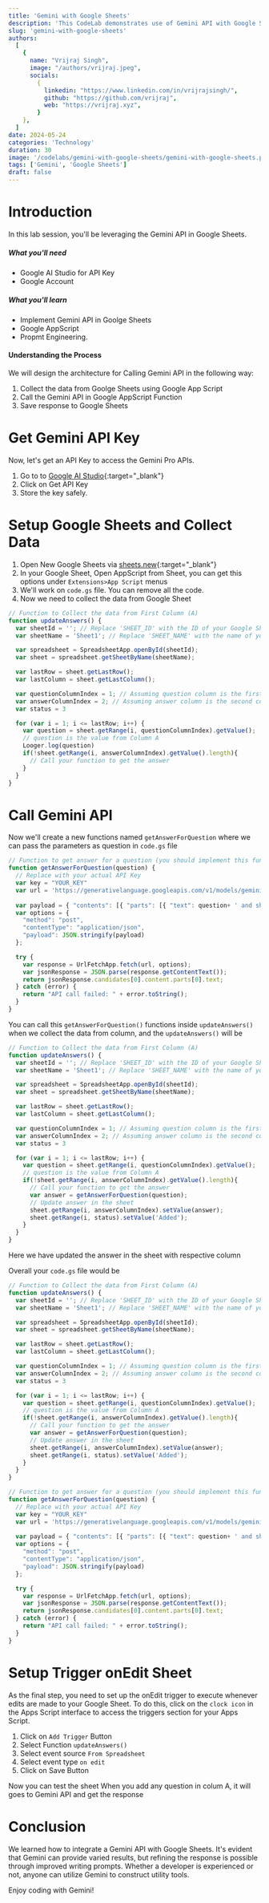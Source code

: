 ```yaml
---
title: 'Gemini with Google Sheets'
description: 'This CodeLab demonstrates use of Gemini API with Google Sheets'
slug: 'gemini-with-google-sheets'
authors:
  [
    {
      name: "Vrijraj Singh",
      image: "/authors/vrijraj.jpeg",
      socials:
        {
          linkedin: "https://www.linkedin.com/in/vrijrajsingh/",
          github: "https://github.com/vrijraj",
          web: "https://vrijraj.xyz",
        }
    },
  ]
date: 2024-05-24
categories: 'Technology'
duration: 30
image: '/codelabs/gemini-with-google-sheets/gemini-with-google-sheets.png'
tags: ['Gemini', 'Google Sheets']
draft: false
---
```


# Introduction 
In this lab session, you'll be leveraging the Gemini API in Google Sheets.

##### What you'll need
- Google AI Studio for API Key
- Google Account

##### What you'll learn
- Implement Gemini API in Goolge Sheets
- Google AppScript
- Propmt Engineering.

#### Understanding the Process
We will design the architecture for Calling Gemini API in the following way:
1. Collect the data from Goolge Sheets using Google App Script
1. Call the Gemini API in Google AppScript Function
1. Save response to Google Sheets

# Get Gemini API Key

Now, let's get an API Key to access the Gemini Pro APIs.

1. Go to to [Google AI Studio](https://aistudio.google.com/app/apikey){:target="_blank"}
1. Click on Get API Key
1. Store the key safely.

# Setup Google Sheets and Collect Data

1. Open New Google Sheets via [sheets.new](https://sheets.new){:target="_blank"}
1. In your Google Sheet, Open AppScript from Sheet, you can get this options under `Extensions>App Script` menus
1. We'll work on `code.gs` file. You can remove all the code.
1. Now we need to collect the data from Google Sheet

```js
// Function to Collect the data from First Column (A)
function updateAnswers() {
  var sheetId = ''; // Replace 'SHEET_ID' with the ID of your Google Sheet
  var sheetName = 'Sheet1'; // Replace 'SHEET_NAME' with the name of your sheet

  var spreadsheet = SpreadsheetApp.openById(sheetId);
  var sheet = spreadsheet.getSheetByName(sheetName);

  var lastRow = sheet.getLastRow();
  var lastColumn = sheet.getLastColumn();

  var questionColumnIndex = 1; // Assuming question column is the first column (A)
  var answerColumnIndex = 2; // Assuming answer column is the second column (B)
  var status = 3

  for (var i = 1; i <= lastRow; i++) {
    var question = sheet.getRange(i, questionColumnIndex).getValue();
    // question is the value from Column A
    Looger.log(question)
    if(!sheet.getRange(i, answerColumnIndex).getValue().length){
      // Call your function to get the answer
    }
  }
}
```

# Call Gemini API

Now we'll create a new functions named `getAnswerForQuestion` where we can pass the parameters as question in `code.gs` file

```js
// Function to get answer for a question (you should implement this function)
function getAnswerForQuestion(question) {
  // Replace with your actual API Key
  var key = "YOUR_KEY"
  var url = 'https://generativelanguage.googleapis.com/v1/models/gemini-pro:generateContent?key=' + key; 
  
  var payload = { "contents": [{ "parts": [{ "text": question+ ' and show me response in 50 words' }] }] };
  var options = {
    "method": "post",
    "contentType": "application/json",
    "payload": JSON.stringify(payload)
  };

  try {
    var response = UrlFetchApp.fetch(url, options);
    var jsonResponse = JSON.parse(response.getContentText());
    return jsonResponse.candidates[0].content.parts[0].text;
  } catch (error) {
    return "API call failed: " + error.toString();
  }
}
```

You can call this `getAnswerForQuestion()` functions inside `updateAnswers()` when we collect the data from column, and the `updateAnswers()` will be

```js
// Function to Collect the data from First Column (A)
function updateAnswers() {
  var sheetId = ''; // Replace 'SHEET_ID' with the ID of your Google Sheet
  var sheetName = 'Sheet1'; // Replace 'SHEET_NAME' with the name of your sheet

  var spreadsheet = SpreadsheetApp.openById(sheetId);
  var sheet = spreadsheet.getSheetByName(sheetName);

  var lastRow = sheet.getLastRow();
  var lastColumn = sheet.getLastColumn();

  var questionColumnIndex = 1; // Assuming question column is the first column (A)
  var answerColumnIndex = 2; // Assuming answer column is the second column (B)
  var status = 3

  for (var i = 1; i <= lastRow; i++) {
    var question = sheet.getRange(i, questionColumnIndex).getValue();
    // question is the value from Column A
    if(!sheet.getRange(i, answerColumnIndex).getValue().length){
      // Call your function to get the answer
      var answer = getAnswerForQuestion(question); 
      // Update answer in the sheet
      sheet.getRange(i, answerColumnIndex).setValue(answer);
      sheet.getRange(i, status).setValue('Added');
    }
  }
}
```
Here we have updated the answer in the sheet with respective column

Overall your `code.gs` file would be

```js
// Function to Collect the data from First Column (A)
function updateAnswers() {
  var sheetId = ''; // Replace 'SHEET_ID' with the ID of your Google Sheet
  var sheetName = 'Sheet1'; // Replace 'SHEET_NAME' with the name of your sheet

  var spreadsheet = SpreadsheetApp.openById(sheetId);
  var sheet = spreadsheet.getSheetByName(sheetName);

  var lastRow = sheet.getLastRow();
  var lastColumn = sheet.getLastColumn();

  var questionColumnIndex = 1; // Assuming question column is the first column (A)
  var answerColumnIndex = 2; // Assuming answer column is the second column (B)
  var status = 3

  for (var i = 1; i <= lastRow; i++) {
    var question = sheet.getRange(i, questionColumnIndex).getValue();
    // question is the value from Column A
    if(!sheet.getRange(i, answerColumnIndex).getValue().length){
      // Call your function to get the answer
      var answer = getAnswerForQuestion(question); 
      // Update answer in the sheet
      sheet.getRange(i, answerColumnIndex).setValue(answer);
      sheet.getRange(i, status).setValue('Added');
    }
  }
}

// Function to get answer for a question (you should implement this function)
function getAnswerForQuestion(question) {
  // Replace with your actual API Key
  var key = "YOUR_KEY"
  var url = 'https://generativelanguage.googleapis.com/v1/models/gemini-pro:generateContent?key=' + key; 
  
  var payload = { "contents": [{ "parts": [{ "text": question+ ' and show me response in 50 words' }] }] };
  var options = {
    "method": "post",
    "contentType": "application/json",
    "payload": JSON.stringify(payload)
  };

  try {
    var response = UrlFetchApp.fetch(url, options);
    var jsonResponse = JSON.parse(response.getContentText());
    return jsonResponse.candidates[0].content.parts[0].text;
  } catch (error) {
    return "API call failed: " + error.toString();
  }
}

```



# Setup Trigger onEdit Sheet

As the final step, you need to set up the onEdit trigger to execute whenever edits are made to your Google Sheet. To do this, click on the `clock icon` in the Apps Script interface to access the triggers section for your Apps Script.

1. Click on `Add Trigger` Button
1. Select Function `updateAnswers()`
1. Select event source `From Spreadsheet`
1. Select event type `on edit`
1. Click on Save Button


Now you can test the sheet
When you add any question in colum A, it will goes to Gemini API and get the response

# Conclusion
We learned how to integrate a Gemini API with Google Sheets. It's evident that Gemini can provide varied results, but refining the response is possible through improved writing prompts. Whether a developer is experienced or not, anyone can utilize Gemini to construct utility tools.<br />


Enjoy coding with Gemini!